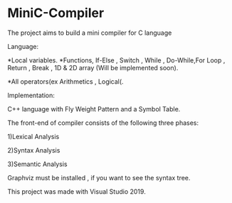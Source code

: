 # MiniC-Compiler
The project aims to build a mini compiler for C language

Language:

*Local variables.
*Functions, If-Else , Switch , While , Do-While,For Loop , Return , Break , 1D & 2D array (Will be implemented soon).

*All operators(ex Arithmetics , Logical(.

Implementation:

C++ language with Fly Weight Pattern and a Symbol Table.

The front-end of compiler consists of the following three phases:

 1)Lexical Analysis

 2)Syntax Analysis
 
 3)Semantic Analysis

Graphviz must be installed , if you want to see the syntax tree.

This project was made with Visual Studio 2019.
